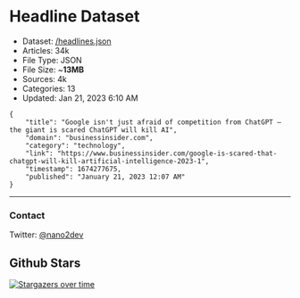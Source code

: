 # Headline Dataset

- Dataset: [/headlines.json](https://raw.githubusercontent.com/fwd/news/master/headlines.json) 
- Articles: 34k
- File Type: JSON
- File Size: ~**13MB**
- Sources: 4k
- Categories: 13
- Updated: Jan 21, 2023 6:10 AM

```
{
    "title": "Google isn't just afraid of competition from ChatGPT — the giant is scared ChatGPT will kill AI",
    "domain": "businessinsider.com",
    "category": "technology",
    "link": "https://www.businessinsider.com/google-is-scared-that-chatgpt-will-kill-artificial-intelligence-2023-1",
    "timestamp": 1674277675,
    "published": "January 21, 2023 12:07 AM"
}
```

---

### Contact 

Twitter: [@nano2dev](https://twitter.com/nano2dev)

## Github Stars

[![Stargazers over time](https://starchart.cc/fwd/news.svg)](https://starchart.cc/fwd/news)
